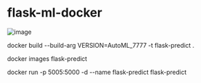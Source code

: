 # flask-ml-docker

![image](https://github.com/user-attachments/assets/1efd1dc3-c655-42e7-8e49-f5f37dd7c259)

docker build --build-arg VERSION=AutoML_7777 -t flask-predict .

docker images flask-predict

docker run -p 5005:5000 -d --name flask-predict flask-predict
